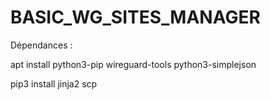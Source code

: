 # BASIC_WG_SITES_MANAGER

Dépendances : 

apt install python3-pip wireguard-tools python3-simplejson

pip3 install jinja2 scp
